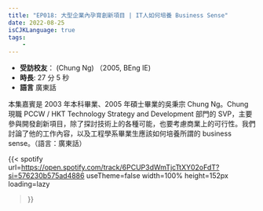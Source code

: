 ```yaml
---
title: "EP018: 大型企業內孕育創新項目 | IT人如何培養 Business Sense"
date: 2022-08-25
isCJKLanguage: true
tags:
    - 
---
```


- **受訪校友**： (Chung Ng) （2005, BEng IE)
- **時長**: 27 分 5 秒
- **語言** 廣東話

<!--more-->

本集嘉賓是 2003 年本科畢業、2005 年碩士畢業的吳秉宗 Chung Ng。Chung 現職 PCCW / HKT Technology Strategy and Development 部門的 SVP，主要參與開發創新項目，除了探討技術上的各種可能，也要考慮商業上的可行性。我們討論了他的工作內容，以及工程學系畢業生應該如何培養所謂的 business sense。（語言：廣東話）

{{< spotify 
  url=https://open.spotify.com/track/6PCUP3dWmTjcTtXY02oFdT?si=576230b575ad4886
  useTheme=false
  width=100%
  height=152px
  loading=lazy
>}}
